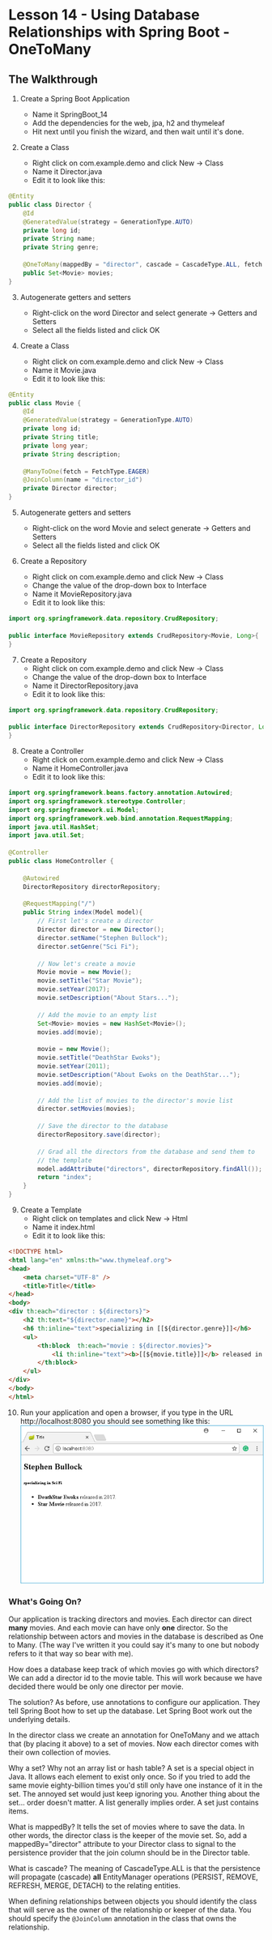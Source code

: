 # Lesson 14 - Using Database Relationships with Spring Boot - OneToMany
## The Walkthrough

1. Create a Spring Boot Application
	* Name it SpringBoot_14
	* Add the dependencies for the web, jpa, h2 and thymeleaf
	* Hit next until you finish the wizard, and then wait until it's done.    

2. Create a Class
	* Right click on com.example.demo and click New -> Class
	* Name it Director.java
	* Edit it to look like this:
```java
@Entity
public class Director {
    @Id
    @GeneratedValue(strategy = GenerationType.AUTO)
    private long id;
    private String name;
    private String genre;

    @OneToMany(mappedBy = "director", cascade = CascadeType.ALL, fetch = FetchType.EAGER)
    public Set<Movie> movies;
}
```

3. Autogenerate getters and setters
	* Right-click on the word Director and select generate -> Getters and Setters
	* Select all the fields listed and click OK

4. Create a Class
	* Right click on com.example.demo and click New -> Class
	* Name it Movie.java
	* Edit it to look like this:
```java
@Entity
public class Movie {
    @Id
    @GeneratedValue(strategy = GenerationType.AUTO)
    private long id;
    private String title;
    private long year;
    private String description;

    @ManyToOne(fetch = FetchType.EAGER)
    @JoinColumn(name = "director_id")
    private Director director;
}
```

5. Autogenerate getters and setters
	* Right-click on the word Movie and select generate -> Getters and Setters
	* Select all the fields listed and click OK

6. Create a Repository
	* Right click on com.example.demo and click New -> Class
	* Change the value of the drop-down box to Interface
	* Name it MovieRepository.java
	* Edit it to look like this:
```java
import org.springframework.data.repository.CrudRepository;

public interface MovieRepository extends CrudRepository<Movie, Long>{
}
```

7. Create a Repository
	* Right click on com.example.demo and click New -> Class
	* Change the value of the drop-down box to Interface	
	* Name it DirectorRepository.java
	* Edit it to look like this:
```java
import org.springframework.data.repository.CrudRepository;

public interface DirectorRepository extends CrudRepository<Director, Long>{
}
```

8. Create a Controller
	* Right click on com.example.demo and click New -> Class
	* Name it HomeController.java
	* Edit it to look like this:
``` java
import org.springframework.beans.factory.annotation.Autowired;
import org.springframework.stereotype.Controller;
import org.springframework.ui.Model;
import org.springframework.web.bind.annotation.RequestMapping;
import java.util.HashSet;
import java.util.Set;

@Controller
public class HomeController {

    @Autowired
    DirectorRepository directorRepository;

    @RequestMapping("/")
    public String index(Model model){
        // First let's create a director
        Director director = new Director();
        director.setName("Stephen Bullock");
        director.setGenre("Sci Fi");

        // Now let's create a movie
        Movie movie = new Movie();
        movie.setTitle("Star Movie");
        movie.setYear(2017);
        movie.setDescription("About Stars...");

        // Add the movie to an empty list
        Set<Movie> movies = new HashSet<Movie>();
        movies.add(movie);

        movie = new Movie();
        movie.setTitle("DeathStar Ewoks");
        movie.setYear(2011);
        movie.setDescription("About Ewoks on the DeathStar...");
        movies.add(movie);

        // Add the list of movies to the director's movie list
        director.setMovies(movies);

        // Save the director to the database
        directorRepository.save(director);

        // Grad all the directors from the database and send them to
        // the template
        model.addAttribute("directors", directorRepository.findAll());
        return "index";
    }
}
```

9. Create a Template
  	* Right click on templates and click New -> Html
	* Name it index.html
	* Edit it to look like this:
```html
<!DOCTYPE html>
<html lang="en" xmlns:th="www.thymeleaf.org">
<head>
    <meta charset="UTF-8" />
    <title>Title</title>
</head>
<body>
<div th:each="director : ${directors}">
    <h2 th:text="${director.name}"></h2>
    <h6 th:inline="text">specializing in [[${director.genre}]]</h6>
    <ul>
        <th:block  th:each="movie : ${director.movies}">
            <li th:inline="text"><b>[[${movie.title}]]</b> released in [[${movie.year}]].</li>
        </th:block>
    </ul>
</div>
</body>
</html>
```

10. Run your application and open a browser, if you type in the URL http://localhost:8080 you should see something like this:
![Relationships](img/Lesson14.png)


### What's Going On?

Our application is tracking directors and movies. Each director can direct **many** movies. And each movie can have only **one** director. So the relationship between actors and movies in the database is described as One to Many. (The way I've written it you could say it's many to one but nobody refers to it that way so bear with me).

How does a database keep track of which movies go with which directors? We can add a director id to the movie table. This will work because we have decided there would be only one director per movie.

The solution? As before, use annotations to configure our application. They tell Spring Boot how to set up the database. Let Spring Boot work out the underlying details.

In the director class we create an annotation for OneToMany and we attach that (by placing it above) to a set of movies. Now each director comes with their own collection of movies.

Why a set? Why not an array list or hash table? A set is a special object in Java. It allows each element to exist only once. So if you tried to add the same movie eighty-billion times you'd still only have one instance of it in the set. The annoyed set would just keep ignoring you. Another thing about the set... order doesn't matter. A list generally implies order. A set just contains items.

What is mappedBy? It tells the set of movies where to save the data. In other words, the director class is the keeper of the movie set. So, add a mappedBy="director" attribute to your Director class to signal to the persistence provider that the join column should be in the Director table.

What is cascade?
The meaning of CascadeType.ALL is that the persistence will propagate (cascade) **all** EntityManager operations (PERSIST, REMOVE, REFRESH, MERGE, DETACH) to the relating entities.

When defining relationships between objects you should identify the class that will serve as the owner of the relationship or keeper of the data. You should specify the ```@JoinColumn``` annotation in the class that owns the relationship.
